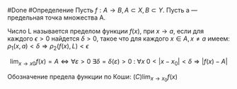 #Done #Определение 
Пусть $f:A\to B, A\subset X, B\subset Y.$﻿ Пусть а — предельная точка множества А.

Число L называется пределом функции $f(x),$﻿ при $x\to a$﻿, если для каждого $\epsilon>0$﻿ найдется $\delta>0,$﻿ такое что для каждого $x\in A, x\neq a$﻿ имеем: $\rho_1(x,a)<\delta\Rightarrow \rho_2(f(x),L)<\epsilon$﻿

$${ \lim_{x\to x{0}}f\left(x\right)=A\Leftrightarrow \forall \varepsilon >0~\exists \delta =\delta \left(\varepsilon \right)>0~\colon ~\forall x~0<\left|x-x_{0}\right|<\delta \Rightarrow \left|f\left(x\right)-A\right| }$$

Обозначение предела функции по Коши: $(C)\lim_{x\to x_0}f(x)$
